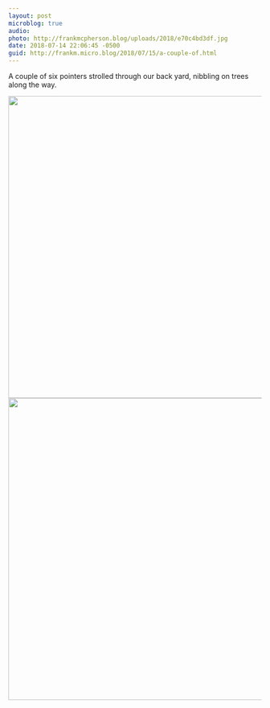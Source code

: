 ```yaml
---
layout: post
microblog: true
audio: 
photo: http://frankmcpherson.blog/uploads/2018/e70c4bd3df.jpg
date: 2018-07-14 22:06:45 -0500
guid: http://frankm.micro.blog/2018/07/15/a-couple-of.html
---
```

A couple of six pointers strolled through our back yard, nibbling on trees along the way.

<img src="http://frankmcpherson.blog/uploads/2018/d20aea9e8f.jpg" width="600" height="600" /><img src="http://frankmcpherson.blog/uploads/2018/e70c4bd3df.jpg" width="600" height="600" />
